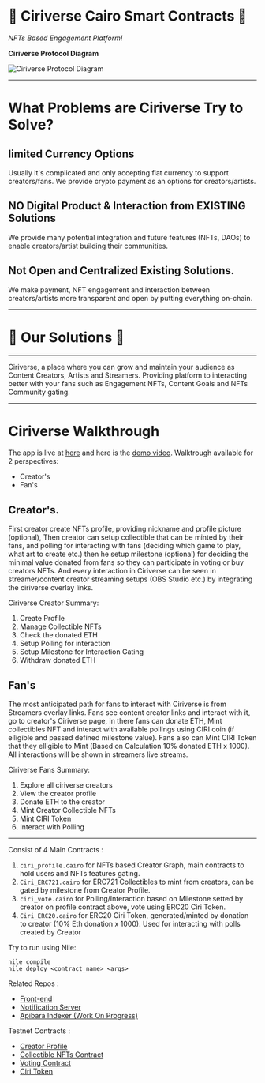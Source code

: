 # 🌌 Ciriverse Cairo Smart Contracts 🌌   

_NFTs Based Engagement Platform!_

**Ciriverse Protocol Diagram**

![ Ciriverse Protocol Diagram](https://i.ibb.co/TWycQZz/ciri-diagram-protocol.png)

- - -
# What Problems are Ciriverse Try to Solve?
## limited Currency Options
Usually it's complicated and only accepting fiat currency to support creators/fans. We provide crypto payment as an options for creators/artists.

## NO Digital Product & Interaction from EXISTING Solutions
We provide many potential integration and future features (NFTs, DAOs) to enable creators/artist building their communities.

## Not Open and Centralized Existing Solutions.
We make payment, NFT engagement and interaction between creators/artists more transparent and open by putting everything on-chain.
- - -
# 🌠 Our Solutions 🌠
- - -
Ciriverse, a place where you can grow and maintain your audience as Content Creators, Artists and Streamers. Providing platform to interacting better with your fans such as Engagement NFTs, Content Goals and NFTs Community gating.
- - -
# Ciriverse Walkthrough
The app is live at [here](https://cairo-fe-ciri.vercel.app) and here is the [demo video](https://www.youtube.com/watch?v=5MtAVihVe3k). Walktrough available for 2 perspectives:
- Creator's
- Fan's

## Creator's.
First creator create NFTs profile, providing nickname and profile picture (optional), Then creator can setup collectible that can be minted by their fans, and polling for interacting with fans (deciding which game to play, what art to create etc.) then he setup milestone (optional) for deciding the minimal value donated from fans so they can participate in voting or buy creators NFTs. And every interaction in Ciriverse can be seen in streamer/content creator streaming setups (OBS Studio etc.) by integrating the ciriverse overlay links.

Ciriverse Creator Summary:
1. Create Profile
2. Manage Collectible NFTs
3. Check the donated ETH
4. Setup Polling for interaction
5. Setup Milestone for Interaction Gating
6. Withdraw donated ETH

## Fan's 
The most anticipated path for fans to interact with Ciriverse is from Streamers overlay links. Fans see content creator links and interact with it, go to creator's Ciriverse page, in there fans can donate ETH, Mint collectibles NFT and interact with available pollings using CIRI coin (if elligible and passed defined milestone value). Fans also can Mint CIRI Token that they elligible to Mint (Based on Calculation 10% donated ETH x 1000).  All interactions will be shown in streamers live streams.

Ciriverse Fans Summary:
1. Explore all ciriverse creators
2. View the creator profile
3. Donate ETH to the creator
4. Mint Creator Collectible NFTs
5. Mint CIRI Token
6. Interact with Polling

- - -

Consist of 4 Main Contracts :

1. `ciri_profile.cairo` for NFTs based Creator Graph, main contracts to hold users and NFTs features gating.
2. `Ciri_ERC721.cairo` for ERC721 Collectibles to mint from creators, can be gated by milestone from Creator Profile.
3. `ciri_vote.cairo` for Polling/Interaction based on Milestone setted by creator on profile contract above, vote using ERC20 Ciri Token.
4. `Ciri_ERC20.cairo` for ERC20 Ciri Token, generated/minted by donation to creator (10% Eth donation x 1000). Used for interacting with polls created by Creator

Try to run using Nile:

```shell
nile compile
nile deploy <contract_name> <args>
```

Related Repos :
- [Front-end](https://github.com/said017/cairo-fe-ciri)
- [Notification Server](https://github.com/said017/ciriverse-stark-notification)
- [Apibara Indexer (Work On Progress)](https://github.com/said017/ciri-event-indexer)

Testnet Contracts :

- [Creator Profile](https://testnet.starkscan.co/contract/0x03ea63dc43f089f652bec64f2a13427bf95b84fd214b85c2e2cda1ff91259117)
- [Collectible NFTs Contract](https://testnet.starkscan.co/contract/0x05b3ec22c6dcdb0fefad69df026939d26ae86ac9a710c9070cbc2593bece6465)
- [Voting Contract](https://testnet.starkscan.co/contract/0x0502842cf2409544b50fc254e4aec2fe13cb530eb2dc97710e4974964d0f5246)
- [Ciri Token](https://testnet.starkscan.co/contract/0x02a79baff372303349d5d998f3b1d406c94d2f630b416c5a801720f958b6aa42)

